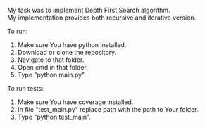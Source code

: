 My task was to implement Depth First Search algorithm.  
My implementation provides both recursive and iterative version.  


To run:
1. Make sure You have python installed.
2. Download or clone the repository.
3. Navigate to that folder.
4. Open cmd in that folder.
5. Type "python main.py".

To run tests:
1. Make sure You have coverage installed.
2. In file "test_main.py" replace path with the path to Your folder.
3. Type "python test_main".
